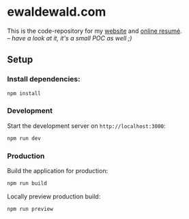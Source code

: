 # ewaldewald.com

This is the code-repository for my [website](https://www.ewaldewald.com) and [online resumé](https://www.ewaldewald.com/cv).  
*– have a look at it, it's a small POC as well ;)*

## Setup

### Install dependencies:

```bash
npm install
```

### Development

Start the development server on `http://localhost:3000`:

```bash
npm run dev
```

### Production

Build the application for production:

```bash
npm run build
```

Locally preview production build:

```bash
npm run preview
```
